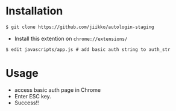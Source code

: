 # Installation
```sh
$ git clone https://github.com/jiikko/autologin-staging
```
* Install this extention on `chrome://extensions/`
```
$ edit javascripts/app.js # add basic auth string to auth_str
```

# Usage
* access basic auth page in Chrome
* Enter ESC key.
* Success!!

